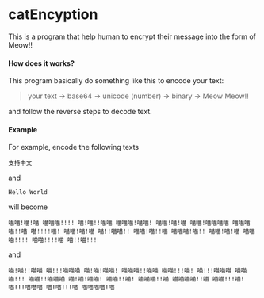 # catEncyption
This is a program that help human to encrypt their message into the form of Meow!! 

#### How does it works?

This program basically do something like this to encode your text:

> your text -> base64 -> unicode (number) -> binary -> Meow Meow!!

and follow the reverse steps to decode text.

#### Example

For example, encode the following texts

~~~
支持中文
~~~

and

~~~
Hello World
~~~



will become

~~~
喵喵!喵!喵 喵喵喵!!!! 喵!喵!!喵喵 喵喵喵!喵喵! 喵喵!喵!喵 喵喵!喵喵喵喵 喵喵喵喵!!喵 喵!!!!喵! 喵喵!喵!喵 喵!!喵喵!! 喵喵!喵!!喵 喵喵喵!喵!! 喵喵!喵!喵 喵喵喵!!!! 喵喵!!!!喵 喵!!喵!!!
~~~

and

~~~
喵!喵!!喵喵 喵!!!喵喵喵 喵!喵!喵喵! 喵喵喵!!喵喵 喵喵!!!喵! 喵!!!喵喵喵 喵喵喵!!! 喵喵!!喵喵喵 喵!喵!喵喵! 喵喵!!喵! 喵喵喵!!喵 喵喵喵喵!!喵 喵喵!!!喵! 喵!!!喵喵喵 喵!喵!!!喵 喵喵喵喵!喵
~~~

